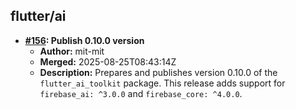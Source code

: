 ## flutter/ai

- **[#156](https://github.com/flutter/ai/pull/156): Publish 0.10.0 version**
  - **Author:** mit-mit
  - **Merged:** 2025-08-25T08:43:14Z
  - **Description:** Prepares and publishes version 0.10.0 of the `flutter_ai_toolkit` package. This release adds support for `firebase_ai: ^3.0.0` and `firebase_core: ^4.0.0`.
